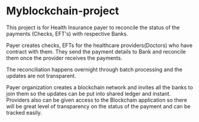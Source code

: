 # Myblockchain-project

This project is for Health Insurance payer to reconcile the status of the payments (Checks, EFT's) with respective Banks.

Payer creates checks, EFTs for the healthcare providers(Doctors) who have contract with them. They send the payment details to Bank and reconcile them once the provider receives the payments.

The reconciliation happens overnight through batch processing and the updates are not transparent.

Payer organization creates a blockchain network and invites all the banks to join them so the updates can be put into shared ledger and instant. Providers also can be given access to the Blockchain application so there will be great level of transparency on the status of the payment and can be tracked easily.
